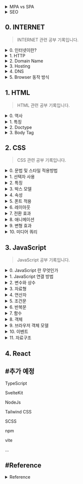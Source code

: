 <details>
<summary>MPA vs SPA</summary>

- MPA : multi page application 의 약자

        인터렉션이 발생할 때마다 서버로부터 새로운 HTML을 받아와서 
        해당 링크로 이동하여 페이지 전체를 새로 렌더링하는 
        전통적인 웹 페이지 구성 방식

- SPA : Single Page Application의 약자로 하나의 페이지로 구성된 웹 어플리케이션

        브라우저에 최초에 한번 페이지 전체를 로드하고, 
        이후부터는 특정 부분만 Ajax를 통해 데이터를 바인딩하는 방식

        * SPA는 현재 웹개발의 트렌드(React 등)
<!-- JS -->
</details>

<details>
<summary>SEO</summary>

    추가 예정
<!-- HTML -->
</details>

## 0. INTERNET
> INTERNET 관련 공부 기록입니다.

<details>
<summary>0. 인터넷이란?</summary>
    
- 네트워크 : 컴퓨터나 다른 장치들이 서로 연결된 것

- 인터넷 : 표준화된 프로토콜들을 사용하여 장치와 컴퓨터를 연결한 것

        인터넷의 핵심은 서로 연결된 라우터의 글로벌 네트워크, 서로 다른 장치와 시스템 간의 트래픽을 관리
        데이터는 작은 패킷으로 나누어져 라우터로 전달
        패킷이 제대로 전달되기 위하여 인터넷은 여러가지 프로토콜을 사용

        * 연결 방식
            컴퓨터 - 라우터 - ... - 라우터 ~ 모뎀 ~ 전화선 ~ ISP ~ ... - 컴퓨터 


- 프로토콜 : 장치와 시스템 간 정보가 교환되는 것을 정의하는 규칙과 표준
        
        다른 벤더나 제조사의 시스템간 일정한 통신 가능

        - HTTP : 클라이언트와 서버간 데이터 전송(Hytertext Transfer Protocol)
		        웹 사이트 접속시 브라우저는 요청한 정보와 웹페이지를 포함한 HTTP 요청을 서버에 보냄
		        서버는 요청된 데이터와 함께 HTTP 응답을 클라이언트에 보냄 
	    - HTTPS : 암호화가 적용된 HTTP 버전, SSL/TLS 암호화를 사용하여 암호화된 데이터 전송
		        추가적인 보안 레이어를 제공(로그인 자격증명, 결제 정보 등 민감 정보 보호)
		        Padlock icon 을 주소창에서 볼 수 있음
	    - SSL/TLS : 통신간 보안(Secure Socket layer / Transport Layor Security)
            * 주요 기술
            		* 인증서: 클라이언트와 서버 간의 신뢰를 구축, 서버의 ID에 대한 정보가 포함
			                    신뢰할 수 있는 제3자(인증 기관)가 서명하여 인증 여부를 확인
            		* 핸드셰이크: 클라이언트와 서버가 정보를 교환
                                암호화 알고리즘 및 보안 연결을 위한 다른 매개 변수를 협상
                    * 암호화: 보안 연결이 설정되면 합의된 알고리즘을 사용하여 데이터가 암호화되며 
			                    클라이언트와 서버 간에 안전하게 전송
        - TCP/IP : 신뢰성 있는 순서가 지정된 오류검사된 데이터 전송
		            프로그램 구축시 응용 프로그램이 적절한 포트, 소켓 및 연결과 
                    함께 작동하도록 설계되었는지 확인
		        - IP : 패킷을 올바른 목적지으로 라우팅하는 역할
                        의도된 수신자에게 정보가 전달 ( 192.168.1.1 )
		        - TCP : 패킷이 안정적으로 올바른 순서로 전송되도록 보장(Transmission Control Protocol)
	    - UDP: User Datagram Protocol
<!-- 프로토콜에 대한 자세한 공부는 추후에 다시 -->
        
* 관련 키워드
	    
        - 패킷 : 인터넷을 통해 전송되는 데이터의 작은 유닛
		- 라우터 : 다른 네트워크간 패킷이 도달하는 장치
		- IP 주소 : 데이터가 올바른 목적지로 라우팅되는데 필요한 유니크 식별자
		- Domain Name : 인간이 읽을수 있는 웹 사이트 식별자 ( google.com )
		- DNS : IP 주소를 도메인 네임으로 변경하는 시스템
                도메인 네임으로 웹 브라우저 접속시 컴퓨터는 DNS 서버에 DNS 쿼리를 전송, 그리고 대응하는 IP 주소를 반환
        - 포트 : 장치에서 실행 중인 응용 프로그램 또는 서비스를 식별하는데 사용
			        응용 프로그램, 서비스에는 고유한 포트 번호가 할당
		- 소켓 : 통신을 위한 특정 엔드포인트를 나타내는 IP 주소와 포트 번호의 조합
		- 연결(connections) :  두 장치가 서로 통신하기를 원할 때 두 소켓 사이에 연결이 설정
			                   연결 설정 프로세스 동안 장치는 다양한 매개 변수를 협상하여 연결을 통해 
			                   데이터를 전송하는 방법을 결정
		- 데이터 전송 : 연결이 설정되면 각 장치에서 실행 중인 응용 프로그램 간에 데이터를 전송
			           일반적으로 세그먼트로 전송되며 신뢰할 수 있는 전송을 보장하기 위해 
                       시퀀스 번호와 다른 메타데이터를 포함

* 최신 인터넷 기술

        - 5G : 이전 세대보다 더 빠른 속도, 더 낮은 대기 시간 및 더 큰 용량을 제공하는 최신 세대의 모바일 네트워크 기술
	    - 사물인터넷(IoT) : 인터넷에 연결되어 데이터를 교환할 수 있는 물리적인 기기, 차량, 가전제품 등
    	- 인공지능 (AI) : 기계 학습과 자연어 처리
	    - 블록체인 : 안전하고 분산된 거래를 가능하게 하는 분산 원장 기술
        - 엣지 컴퓨팅 : 중앙 집중식 데이터 센터가 아닌 네트워크 가장자리에서 데이터를 처리하고 저장하는 것을 의미

</details>

<details>
<summary>1. HTTP</summary>
    
    추가예정

</details>

<details>
<summary>2. Domain Name</summary>
    
    추가예정

</details>

<details>
<summary>3. Hosting</summary>
    
    추가예정

</details>

<details>
<summary>4. DNS</summary>
    
    추가예정

</details>

<details>
<summary>5. Browser 동작 방식</summary>
    
    추가예정

</details>

## 1. HTML
> HTML 관련 공부 기록입니다.

<details>
<summary>0. 역사</summary>
<br>

| version   | year | contents |
|-----------|------|----------|
| HTML 1.0  | 1991 |팀 버나스리(Tim Berners-Lee)가 발표한 최초의 HTML|
| HTML 2.0  | 1995 |국제 표준으로 제정된 최초의 HTML|
| HTML 3.2  | 1997 |W3C에 의해 제정된 최초의 HTML|
| HTML 4.01 | 1999 |Stylesheet 지원|
| XHTML 1.0 | 2000 |확장성 있는 HTML+XML|
| HTML 5    | 2014 |간결한 코드|

<br>
</details>

<details>
<summary>1. 특징</summary>

>HTML : HyperText Markup Language 의 약자, 태그와 속성으로 구성

- 태그 : HTML 문법을 이루는 가장 작은 단위, 요소(element)와 같은 의미

        홑화살괄호(<>) 사이 태그명 입력
        시작 태그(<>), 종료 태그(</>)의 한 쌍으로 구성
        시작태그에는 속성명과 속성 값이 올 수 있음

        * 빈 태그(Empty Tag) : 시작 태그만 가짐
            - <img>,<br>,<hr> 등

- 속성 : 태그의 의미나 기능을 보충 (속성명은 소문자 권장)

        - class : 같은 유형의 태그를 분류 (CSS .)

        - id : 태그에 유일한 이름 지정, 단 하나의 요소에만 지정 (CSS #, 우선적용)

- 상속 : 태그 위치에 따라 부모, 자식 형제 관계가 형성되며 CSS에 영향을 미침

- 콘텐츠 레벨 요소 :

        - 블록 : 부모 요소의 전체 공간을 차지

        - 인라인 : 콘텐츠의 흐름을 끊지 않고, 요소를 구성하는 태그에 할당된 공간만 차지


<br>
</details>

<details>
<summary>2. Doctype</summary>

>문서형 정의(Document Type Definition)
    
- 사용 목적

        - 다양한 브라우저가 HTML 문서를 동일하게 인식하기 위함
        - 문서간 호환성 향상
        - 미 기입시 Quirks Mode(비표준모드) 상태로 렌더링

- DOCTYPE 선언과 Head 태그 및 속성
    - HTML 4.01 (SGML 기반으로 DTD 참조 필요)
        
            1.최상위 엘리먼트 네임 (Root Element Name)
                * HTML
            2.국제적,공용 || 내부적,제한용 (Public || SYSTEM)
                * Public
            3.ISO공인인증기관 || ISO비공인인증기관 ("+" || "-")
            4.기관명
                *  W3C : 비공인 인증기관
            5.DTD 타입
                - Strict : W3C 권장 문서 타입 (문법을 정확하게 준수하지 않으면 오류)
                    * center, iframe, 새창 띄우기 등 제한
                - Transitional : 호환성 위한 중간단계 문서 타입 (문법에 오류가 있어도 허용)
                - Frameset : Frameset 사용을 위한 태그,속성 추가한 문서 타입 (현재 거의 사용 X)
            6.인코딩언어(ISO)
            7.DTD 참조 문서

    - HTML 5 (최소한의 코드 작성 기반)

            <!DOCTYPE html> 
            <html>
                <head> : 메타데이터 정의 영역
                    <meta> : 항상 head 내부 위치
                        속성
                            - charset : 인코딩 방식 명시 (HTML5에서 추가된 속성)
                                * UTF-8
                            - content : name/http-equiv 속성 관련 값
                            - http-equiv : Http 헤더 제공, 반드시 content 속성이 함께 명시되어야 함
                                * content-type : 인코딩 방식
                                * default-style : 우선 적용 스타일 시트
                                * refresh : 문서 새로고침 간격(리다이렉트)
                                * X-UA-Compatible : 최신 표준엔진 렌더링
                            - name :
                                * application-name : 웹 어플리케이션 이름 정의
                                * author : 문서 저자 정의
                                * description : 웹 페이지 설명
                                * generator : 저작 도구
                                * keywords : 검색 엔진 키워드
                                * viewport : 뷰포트 설정
                                    content
                                        * user-scalable=no : 사용자의 확대보기 허용 여부(yes/no)
                                        * intial-scale=1.0 : 페이지 로딩시 확대비율
                                        * maximum-scale=1.0 : 최대 확대 비율
                                        * minimum-scale=1.0 : 최소 축소 비율
                                        * width=device-width : 플랫폼 가로 크기에 맞춤, 수치를 넣으면 그 수치에 맞게 맞춰짐
                                        * target-densitydpi=medium-dpi : dpi([dots per inch])
                            * HTML5 미지원 속성
                                - scheme : content 속성 해석 스키마 

                    <title> : HTML 문서 제목 지정 (존재하지 않을 경우 HTML 유효성 검사 통과 X)
                                * title이 여러개 일 경우 검색엔진 신뢰성 하락
                                * 툴바, 즐겨찾기, 결과페이지 제목

                    <link> : 외부 소스 관계 정의
                        속성
                            - crossorigin : CORS 요청 처리방식
                                * anonymous : 인증정보 전송 X
                                * use-credentials : 인증정보(쿠키, X.609 인증서, HTTP Basic 인증) 전송
                            - href : 외부 URL
                            - media : 미디어, 장치
                            - type : 미디어 타입
                            - rel : 필수속성, 외부 리소스 연관 관계 명시
                                * alternate : 해당 문서의 대체 버전 링크
                                * author : 문서의 저자
                                * dns-prefetch : DNS 확인 작업 미리 수행
                                * help : 도움말
                                * icon : 아이콘
                                * license : 저작권 정보
                                * next : 다음문서 링크
                                * pingback : 핑백서버 주소
                                * preconnect : 브라우저가 대상 리소스 원본에 미리 연결
                                * prefetch : 브라우저가 대상 리소스를 미리 캐시 (비표준)
                                * preload/preload : 탐색에 사용될 리소스 미리 캐시 (preload : 우선순위 적용)
                                    * as : 콘텐츠 유형 지정
                                * prev : 이전문서 링크
                                * search : 검색 리소스
                                * stylesheet : 스타일시트 (CSS)
                            - sizes : rel="icon"일 경우 크기 설정
                                * 높이 x 너비
                                * any
                            * HTML5 미지원 속성
                                - charset
                                - rev
                                - target

                    <style> : HTML 문서 스타일 정보 정의 (CSS)
                        속성
                            - media
                            - type

                    <script> : 클라이언트 사이드 스크립트 정의 (JavaScript)
                        속성
                            * 외부 스크립트 참조시 사용가능
                                - async : 비동기 실행 (HTML 5 추가)
                                - charset : 인코딩 방식
                                - defer : 페이징 파싱 후 스크립트 실행
                            - scr : 외부 스크립트 파일 URL
                            - type : 미디어 타입
                            * HTML5 미지원 속성
                                -xml:space
                </head>

                <body> : HTML 모든 컨텐츠 영역 정의, 단 하나만 존재 가능
                    * HTML5에서는 body의 모든 속성을 지원하지 않음
                        -alink
                        -background
                        -bgcolor
                        -link
                        -text
                        -vlink
                </body>
            </html>

- Doctype 선언 종류
    * HTML 4.01 Strict
        
            <!DOCTYPE HTML PUBLIC "-//W3C//DTD HTML 4.01//EN" "http://www.w3.org/TR/html4/strict.dtd">
    * HTML 4.01 Transitional
        
            <!DOCTYPE HTML PUBLIC "-//W3C//DTD HTML 4.01 Transitional//EN" "http://www.w3.org/TR/html4/loose.dtd">
    * HTML 4.01 Frameset
        
            <!DOCTYPE HTML PUBLIC "-//W3C//DTD HTML 4.01 Frameset//EN" http://www.w3.org/TR/html4/frameset.dtd">
    * XHTML 1.0 Strict
        
            <!DOCTYPE html PUBLIC "-//W3C//DTD XHTML 1.0 Strict//EN" "http://www.w3.org/TR/xhtml1/DTD/xhtml1-strict.dtd">
    * XHTML 1.0 Transitional
        
            <!DOCTYPE html PUBLIC "-//W3C//DTD XHTML 1.0 Transitional//EN" "http://www.w3.org/TR/xhtml1/DTD/xhtml1-transitional.dtd">
    * XHTML 1.0 Frameset
        
            <!DOCTYPE html PUBLIC "-//W3C//DTD XHTML 1.0 Frameset//EN" "http://www.w3.org/TR/xhtml1/DTD/xhtml1-frameset.dtd">
    * XHTML 1.1
        
            <!DOCTYPE html PUBLIC "-//W3C//DTD XHTML 1.1//EN" "http://www.w3.org/TR/xhtml11/DTD/xhtml11.dtd">
    * HTML5
        
            <!DOCTYPE html>
</details>

<details>
<summary>3. Body Tag</summary>

- 텍스트

        <hn> : 제목, 주제 텍스트 표현
            <h1> ~ <h6> 순으로 중요도 설정
                * 검색엔진의 경우 <h1>부터 단계적으로 검색하며 
                  중간 단계가 없을 경우 검색종료
                  따라서 숫자를 순차적으로 사용해야함

        <p> : 본문의 문단

        <br> : 줄 바꿈

        <strong> : 텍스트 의미 강조, 중첩 가능

        <em> : 글자 기울임

        <ins> : 밑줄

        <del> : 취소선

        <sub> : 아래 첨자

        <sup> : 위 첨자

- 인용구

        <blockquote> : 출처에서 인용한 텍스트
        
        <q> : 짧은 인용문

        * 속성
                cite : 출처 경로

- 그룹

        <div> : 블록 요소 그룹

        <span> : 인라인 요소 그룹

- 목록

        <ul> : 비순서형 목록
            <li> : 목록 내용

        <ol> : 순서형 목록
            <li> : 목록 내용

        <dl> : 정의형 목록
            <dt>용어
            <dd>용어 설명

- 링크와 이미지

        <a> : 링크 생성
            * 속성
                - href : 경로
                    * 불분명한 경로시 href="#"
                - target : 연결 방식
                    _blank : 새 창으로 열림
                    _parent
                    _sefl
                    _top
                - title : 링크 설명

        <img> : 이미지 객체 삽입
            * 속성
                - src : 이미지 경로
                    * 경로 기준 (상대 경로)
                        ./ : 현재 폴더
                        ../ : 상위 폴더
                - alt : 이미지 설명
                    * 웹 접근성 보장

- 폼

        <form> : 폼 양식
            * 속성
                - action : 상호작용할 서버 URL
                - method : 송신 방식
                    * get : 보안 요구 X
                    * post : 보안 요구 정보
        
        <input> : 사용자 입력 정보(id,password) 요소 생성
            * 속성
                - type : 상호작용 요소 종류, 필수 속성
                    * text
                    * password
                    * tel
                    * number
                    * url
                    * search
                    * email
                    * checkbox
                    * radio : 라디오 박스
                    * file : 파일 업로드
                    * button
                    * image : 이미지 버튼, src 속성 사용
                    * hidden
                    * date
                    * datetime-local
                    * month
                    * week
                    * time
                    * range
                    * color
                    * submit
                    * reset
                - name : 서버에 전송될 요소의 이름
                - value : 초깃값

        <textarea> : 여러 줄의 입력 요소
            * 콘텐츠 영역에 초깃값 정의

        <label> : 상호작용 요소에 이름 생성
            * 스크린 리더기 식별 능력 향상 -> 웹 접근성 향상
            * 속성
                - for : 이름
                    => label for 속성과 input id 이름을 같은 값으로 설정

        <fieldset> : 박스 모양의 테두리 생성
            <legend> : 그룹 이름

        <select> : 콤보박스 생성
            * 속성
                - size : 화면 노출 항목 개수
                - multiple : 다중 선택
                - selected : 기본 선택 항목
            <optgruop> : 항목 그룹화
                <option> : 항목
                    * 속성
                        - value : 서버에 전송할 값, 미입력시 텍스트 값 전송
        
        <button> : 버튼 생성
            * input 과 달리 이미지, 태그 포함 가능
            * 속성
                - type 
                    * submit
                    * reset
                    * button

        * 추가 속성
            - disabled : 비활성화
            - readonly : 읽기 전용 (서버에 값 전송)
            - maxlength : 입력 글자 수 제한
            - checked : 요소를 선택된 상태로 표시(checkbox, radio)
            - placeholder : 입력 요소의 힌트

- 표(table)

        <table>
            <caption> : 표 제목
            <col> : 1개의 열 그룹화
            <colgroup> : 2개 이상의 열 그룹화
                * span : [값 = 그룹화 열 개수]
                * 병합과 다름 (주로 스타일 설정)
            <thead>
                <tr> : 행 생성 
                    <th> : 제목 열 생성
            <tfoot>
            <tbody>
                <tr>
                    <td> : 내용 열 생성
            
            *<thead>, <tfoot>, <tbody> => 웹 접근성 향상

        * 속성
            - rowspan / colspan : 셀 병합, [값 = 병합할 셀 개수]
            - scope : 웹 접근성 향상
                * row / col
                * rowgroup / colgroup

- 멀티미디어

        <audio>
            <source src="#" type="audio/wav">
            <source src="#" type="audio/mp3">
            ...

        <video>
            <source>

        * 속성
            - src
            - type : 미디어 타입
                * 웹 지원 형식을 설정 가능 => 웹 접근성 향상
            - controls : 컨트롤 패널

- 시맨틱 태그

        검색 엔진에 맞춰 웹 구조화

        <header>, <nav>, <section>, <article>, <aside>, <footer>, <main> 

* 글로벌 속성

        - class
        - id
        - style
        - title : 추가 정보 (커서를 대면 툴팁 정보 표시)
        - lang
        - hidden : 화면에서 감춤
        - data-* : 커스텀 속성
</details>

## 2. CSS
> CSS 관련 공부 기록입니다.

<details>
<summary>0. 문법 및 스타일 적용방법</summary>

- 형식

        선택자 { 속성 : 값; }

- 적용 방법
    - 내부 스타일 시트

            <style>

            </style>

    - 외부 스타일 시트

            <link rel="stylesheet href="파일경로.css">

    - 인라인 시트

            <태그 style="css 코드">

</details>


<details>
<summary>1. 선택자 사용</summary>

- 전체 선택자

        * {
            /* code */
        }

- 태그 선택자

        태그명 {
            /* code */
        }

- 아이디 선택자

        #id속성{
            /* code */
        }

- 클래스 선택자
        
        .class{
            /* code */
        }
    
- 기본 속성 선택자

        [속성=값]{
            /* code */
        }

        * 아이디, 태그 선택자와 함께 사용가능
        * 값에는 문자열이 올 수 있음

- 조합 선택자
    - 그룹 선택자

            선택자1, 선택자2, ... {
                /* code */
            }

    - 자식 선택자

            부모 선택자 > 자식 선택자 {
                /* code */
            }

    - 하위 선택자

            선택자1 선택자2 ... {
                /* code */
            }

    - 인접 형제 선택자

            이전 선택자 + 대상 선택자 {
                /* code */
            }

    - 일반 형제 선택자

            이전 선택자 ~ 대상 선택자 {
                /* code */
            }

- 가상 요소 선택자
    
            기준 선택자 :: 가상 요소 선택자 {
                /* code */
            }

    
    * 종류
        
            ::before : 콘텐츠 앞의 공간
            ::after : 콘텐츠 뒤의 공간

- 가상 클래스 선택자    
            
            기준 선택자 : 가상 클래스 선택자 {
                /* code */
            }
    * 종류
        - 링크

                :link : 한번도 방문하지 않은 링크일 때
                :visited : 한 번 이상 방문한 링크일 때
        - 동적
                
                :hover : 요소에 마우스를 올릴 때
                :active : 요소를 마우스로 클릭하는 동안
        - 입력

                :focus : 입력 요소(input, textarea)에 커서 활성화시
                :checked : 체크박스 표시될 경우
                :disabled : 상호작용 요소 비활성화시
                :enabled : 상호작용 요소 활성화시
        - 구조적 가상클래스

                E:first-child
                E:last-child
                
                E:nth-child(n) : E 요소가 부모 요소의 n번째 자식일 때
                E:nth-last-child(n) : E 요소가 부모 요소의 뒤에서부터 n번째 자식일 때
                
                E:first-of-type
                E:last-of-type

                E:nth-of-type : 부모 요소의 n번째 자식 요소
                E:nth-of-last-type : 부모 요소의 뒤에서부터 n번째 자식 요소
</details>


<details>
<summary>2. 특징</summary>

- 적용 우선순위
    
        기본 스타일 시트보다 사용자 정의 스타일이 우선
        단계적 적용(마지막 스타일만 적용)

- 개별성 규칙

| 선택자           | 예시 | 점수 |
|-----------------|------|-----|
| 전체 선택자      | * |0|
| 태그 선택자      | div, p, h1 |1|
| 가상 요소 선택자 | ::before |1|
| 클래스 선택자    | .box |10|
| 가상 클래스 선택자 | :hover |10|
| 아이디 선택자    | #title |100|
| 인라인 스타일    | style="color:red" | 1000 |
| !important      | color:blue !important; | 10000|

- 상속(inherit)

- 단위
    - 절대 단위

            px(pixel)

    - 상대 단위 

            - % : 상위 요소값의 상대적 크기
            - em : 부모요소 텍스트에 대한 상대적 크기
            - rem : html 태그에 대한 상대적 크기 
                [ html 텍스트 크기 = 16px = 1rem ]
            - vw : 뷰포트 너비에 대한 상대적 크기
            - vh : 뷰포트 높이에 대한 상대적 크기

- 색상
        
        - rgba (red, green, blue, alpha)
        - HEX #RRGGBB
</details>


<details>
<summary>3. 박스 모델 </summary>
<br>
<img
src="https://images.velog.io/images/realryankim/post/6ed03b0b-f9f5-429f-a5e4-debe15c088ed/css-box-model.png"
alt="박스모델"
width=700
height=370><br><br>

- margin : 블록 외부 여백

        * 형식
        - margin-top/right/bottom/left
        - margin : <top> <right> <bottom> <left>
                   <top & bottom> <right & left>
                   < top & right & bottom & left>
        
        * margin collapse : 인접 margin 중 더 큰 값으로 통일
        * margin : auto 일 경우 뷰포트 기준 요소를 센터로 정렬

- border : 테두리

        * 형식
        - border : <width> <style> <color>
            <style>
                * none
                * hidden
                * solid
                * double
                * dotted
                * dashed
                * groove
                * ridge
                * inset
                * outset

- padding : 요소 내부 여백

        * margin 과 형식 동일

- content : 태그 사이에 작성된 내용
        
        * 형식
        - width / height

* width / height 특징

        박스 모델 내 콘텐츠가 없으면 width/height 제대로 적용 X

        웹 브라우저가 화면을 렌더링할 때 border + padding + content 영역의
        모든 너비와 높이를 종합적 계산하여 블록에 할당
        따라서 다음 속성을 사용

        - box-sizing : <속성>
            * 속성
                - content-box
                - border-box : border 너비/높이에 맞게 컨텐츠 영역 조절

* 박스 모델의 성격

        - 블록 : 항상 페이지의 모든 너비를 차지 (줄 바꿈)
            - 적용 가능 속성 : width/height, margin/padding
                * <hn>, <p>, <div>

        - 인라인 : 너비를 콘텐츠 크기만큼 차지
            - 적용 가능 속성 : margin/padding 의 왼쪽,오른쪽 방향
                * <a>, <span>, <strong>
        
        - 인라인 블록 : 너비를 콘텐츠 크기만큼 차지 + 블록의 성격(width/height 적용)
                * <img>

        * 다음 속성으로 변경 가능
        - display: <속성>
            * 속성
                - block
                - inline
                - inline-block

</details>


<details>
<summary>4. 속성</summary>
<br>
<img
src="https://velog.velcdn.com/images/wlgp1335/post/f8b664d2-1a73-4a3c-a6fd-a5fadb590f3a/image.png" 
alt="텍스트 상세" 
width=700
height=370><br><br>

- 텍스트
    - 폰트

            - font-family : <글꼴1>, <글꼴 유형>
                * 글꼴 유형 : 글꼴을 불러오지 못 할 경우 텍스트가 해당 형태로 나타남 => 사용자 경험 유지
                    - serif
                    - sans-serif
                    - monospace
                    - fantasy
                    - cursive
            - font-size : <크기> [초기 값=16px]
            - font-weight : <굵기 숫자(100~900)> | <키워드>
                * 키워드
                    - lighther
                    - normal : 400
                    - bold : 700
                    - bolder
            - font-style : <글꼴 속성>
                * 속성
                    - normal
                    - italic : 이탤릭체
                    - oblique : 기울임꼴
            -font-variant : <속성>
                * 속성
                    - normal
                    - small-caps : 텍스트를 크기가 작은 대문자로 변환
    
    - 스타일

            - text-align : <속성>
                * 속성
                    - left / center / right
                    - justify : 양쪽 정렬(브라우저 크기에 맞춰 텍스트 사이 간격 늘림)
            - text-decoration : <속성>
                * 속성
                    - none
                    - line-through
                    - overline / underline
            - letter-spacing : <자간>
            - line-height : <텍스트 높이>

- 배경 (padding/content)
 
        -background-color : <색상값>
        -background-image : url('이미지 경로')
            * 반드시 배경 너비/높이 지정
            * 이미지 사이즈와 너비/높이가 다를 경우 잘리거나 반복됨
        -background-repeat : <속성>
            * 속성
                - no-repeat
                - repeat-x
                - repeat-y
                - repeat
                - round : 이미지 크기 자동 조절
                - space : 이미지 잘리지 않음
        -background-size : <속성>
            * 속성
                - auto : 이미지 크기 유지
                - cover : 이미지 종횡비 유지하며 크기 조절(배경 크기에 딱 맞게)
                - contain : 이미지 종횡비 유지하며 크기 조절
                            (가로 세로중 한 방향이 맞으면 멈춤, 못 채운 부분 반복)
                - 너비 높이
        -background-position : <x> <y>
            * 속성
                - <x> : left / center / right
                - <y> : top / center / bottom
                - px, %
        -background-attachment : <속성> 이미지 스크롤 형식
            * 속성
                - local : 웹 브라우저와 함께 스크롤
                - scroll : 요소 고정, 브라우저 스크롤
                - fixed : 요소, 브라우저 고정

- 위치
    
        - position : <속성>
            * 속성
                - static : 기본 흐름
                - relative : 기본 흐름 따라 배치하지만 좌표 속성 사용
                    * top / right / bottom / left
                - absolute : 절대 좌표 위치
                    * top / bottom 속성 미 지정시 원래 위치에서 x축으로만 이동
                    * 원래 요소의 공간을 빈 공간으로 인식
                - fixed : 뷰포트 기준 절대 좌표 위치
                - sticky : 일정 좌표까지 기본흐름 이후 fixed

        - z-index : <정수>
            * 나중 요소가 앞에 표시
            * 정수 값이 클 수록 위에 표시
</details>


<details>
<summary>5. 폰트 적용</summary>

- 텍스트 폰트

        - Google Font 등 웹 폰트를 제공하는 사이트에서 @import 하여 사용

- 아이콘 폰트

        - Font Awesome 등 아이콘을 제공하는 사이트에서 라이브러리를 다운받거나
          CDNJS 방식으로 연결 후 아이콘 <i class> 를 복사하여 HTML에 붙여넣음

</details>


<details>
<summary>6. 레이아웃</summary>

- float : 대상 요소를 공중에 띄움(인라인 성격), 대상의 위치를 빈 공간으로 인식

        - float : <속성>
            * 속성
                - none
                - left / right
            * width 미 지정시 콘텐츠 만큼 너비 조절
            * float 으로 지정된 자식 요소는 부모 요소가 인식 X
        
        - clear : <속성> => 이전 요소의 float 속성 해제
            * 속성
                - left / right / both
            * 부모 요소가 float 자식 요소를 인식하는 법
                .container::after{
                    content: "";
                    display: block;
                    clear: both;
                }

- flex : 1차원 방식 레이아웃
    - flex layout

            - display : flex

                * flex 선언된 블록 컨텐츠의 정렬은 다음과 같음
                    - justify-content: center (row)
                    - align-items: center (column)
                    * flex 아닌 경우 -> margin : auto 등으로 적용가능
                    * flex 는 1 줄에 몇 개의 content 가 오는 것을 정의 X
            - flex-direction : <속성>
                * 속성
                    - row : 왼쪽 -> 오른쪽
                    - reow-reverse : 오른쪽 -> 왼쪽
                    - column : 위 -> 아래
                    - coloumn-reverse : 아래 -> 위
            - flex-wrap : <속성> -> 플렉스 아이템이 컨테이너를 벗어날 경우
                * 속성
                    - nowrap : 무시(컨테이너 뚫고 나감)
                    - wrap : 영역을 벗어나면 줄 바꿈
                    - wrap-reverse : wrap의 역 방향으로 줄 바꿈(기본 값일 때 위로 줄이 올라감)
            - flex-flow : <direction> <wrap>
    
    - flex layout 정렬

            - justify-content : <속성> -> 주 축 방향 정렬(row)
                * 속성
                    - flex-start : 주축 방향 시작
                    - flex-end : 주축 방향 끝
                    - center : 중앙
                    - space-between : 플렉스 아이템 간격 균일(양 끝 간격 X)
                    - space-around : 플렉스 아이템 둘레 균일 (한 아이템 양쪽 둘레 균일)
                    - space-evenly : 플렉스 아이템 사이와 양 끝 간격 균일 (IE, edge 동작 X)

            - align-items : <속성> -> 교차 축 방향 정렬 (column)
                * 속성
                    - stretch : 교차축 방향 아이템 너비/높이가 블록 크기에 맞게 확대
                    - flex-start 
                    - flex-end
                    - center
                    - baseline
            - align-content : <속성> -> wrap 속성으로 2줄 이상일 때 사용
            - align-self : <속성> -> 단일 정렬



- grid : 2차원 방식 레이아웃 ( row / column 같이 사용 )
<img
src="./static/images/grid.jpg"
alt="grid"
width=700
height=370>

- grid layout

        - display : grid
            * 해당 속성 지정 요소가 그리드 컨테이너
        
        - grid-template-columns : <1열값> <2열값> ...
        - grid-template-rows : <1행값> <2행값> ...
            * 값으로 행/열의 크기 결정
            * repeat(), minmax() 함수 사용 가능

        - row-gap : <크기>
        - column-gap : <크기>

- grid 정렬

        - align-items : <속성> -> Y축 정렬
            * 속성
                - stretch
                - start
                - center
                - end
        - align-self

        - justify-items : <속성> -> X축 정렬
        - justify-self

        - place-items : <align-items> <justify-items>
        - place-self : <align-self> <justify-self>

- grid 배치

        - grid-template-areas : <이름>
            * 이름 예시
                "header header header"
                "sidebar content content"
                "footer footer footer"
        - grid-area : <행/열 이름>
            * grid-template-area 로 정한 이름을 부여
            * 코드 예시
                #header {
                    grid-area : header
                }

- grid 아이템 배치 

        - grid-column-start : <start grid number>
        - grid-column-end : <end grid number>
            * 그리드 넘버로 구분

        - grid-row-start
        - grid-row-end

        - grid-column : <start> <end> || <start>/span <열 개수>
        - grid-row : <start> <end> || <start>/span <행 개수>

</details>

<details>
<summary>7. 전환 효과</summary>

- Transition : 가상 클래스 선택자 등에 의해 기존 속성 값이 변경

        - transition-property : <속성 값> -> 전환 효과
            * 속성
                - none
                - all
            * 전환 가능한 속성이 정해져 있음
        - transition-duration : <시간> -> 전환 효과 지속 시간
        - transition-delay : <지연 시간>
        - transition-timing-function : <속성> -> 전환 효과의 진행 속도
            * 속성
                - linear : 일정
                - ease : 빨라지다가 느려짐
                - ease-in : 느리다가 점점 빨라짐
                - ease-out : 빠르다가 점점 느려짐
                - ease-in-out : 느리다가 빨라졌다가 느려짐
                - cubic-bezier : 사용자 정의 속도
                    * 개발자 도구에서 속도 조절

</details>


<details>
<summary>8. 애니메이션</summary>

- @keyframes 정의하여 실행

        - @keyframes <키 프레임명>{
            0%{ /* 시작 코드 */ }
            n%{}
            100%{ /* 종료 코드 */ }
            }

        - @keyframes <키 프레임명>{ 
            from{ /* 시작 코드 */ }
            to{ /* 종료 코드 */ }
            }

- 키 프레임명 지정 및 속성

        - animation-name : <키 프레임명>
        - animation-duration : <지속 시간>
            * 키 프레임, 애니메이션 네임, 듀레이션은 필수 (없으면 동작 X)
        - animation-delay : <지연 시간>
        - animation-fill-mode : <속성> -> 애니메이션 종료 시점의 상태 설정
            * 속성
                - none : 
                    실행 전 : 시작 지점 스타일 적용X 대기
                    실행 후 : 실행 전 스타일 적용 상태로 돌아감
                - forwards :
                    실행 전 : 시작 지점 스타일 적용X 대기
                    실행 후 : 종료 지점 스타일 적용 상태로 대기
                - backwards
                    실행 전 : 시작 지점 스타일 적용O 대기
                    실행 후 : 실행 전 스타일 적용 상태로 돌아감
                - both
                    실행 전 : 시작 지점 스타일 적용O 대기
                    실행 후 : 종료 지점 스타일 적용 상태로 대기
        - animation-play-state : <속성> -> 애니메이션 재생 상태 지정 (실행 도중 조작 가능 with JS)
            * 속성
                - paused
                - running
        - animation-diretion : <속성> -> 진행 방향
            * 속성
                - normal : 키 프레임 정의 순서(from -> to)
                - reverse
                - alternate : 홀수 번째 normal, 짝수 번째 reverse
                - alternate-reverse : 홀수 번째 reverse, 짝수 번째 normal
        - animation-timing-function

</details>


<details>
<summary>9. 변형 효과</summary>

- 요소의 크기 변경, 위치 이동, 회전

        - transform : <함수>
            * 함수
                - translate(x,y) : 현 위치에서 x, y 축 만큼 이동
                - translateX(n)
                - translateY(n)

                - scale(x,y) : x, y 축 만큼 확대/축소
                - scaleX(n)
                - scaleY(n)

                - skew(xdeg, ydeg) : x, y 각도 만큼 기울임
                - skewX(deg)
                - skewY(deg)

                - rotate(deg) : deg 만큼 회전
                    * deg > 0 -> 시계방향 회전
                    * deg < 0 -> 반시계방향 회전

- 기준점 변경

        - transform-origin : <x> <y> -> 변형 기준점 변경
            * 속성
                - x : left / center / right
                - y : top / center / bottom

</details>


<details>
<summary>10. 미디어 쿼리</summary>

- 반응형 웹(responsive web)을 만드는 주요 기술

        사이트에 접속하는 미디어 타입, 특징, 해상도에 따라 다른 스타일 속성을 적용하는 기술

- 뷰포트(viewport) : 웹 페이지가 접속한 기기에서 보이는 실제 영역 크기

        * HTML 문서는 어떤 기기에서 접속하더라도 980px 크기 기준으로 보여줌
          따라서 HTML의 metadata 를 설정해야 함
          <meta 
          name="viewport
          content="width=device-width,
          initial-scal=1.0">
        
        * 메타 content 속성 값
            - width / height
            - initial-scale : 초기 배율
            - minimum-scale : 최소 축소 비율 [ 기본값 = 0.25 ]
            - maximum-scale : 최대 확대 비율 [ 기본값 = 5.0 ]
            - user-scalable : 뷰포트 확대/축소 여부 ( yes || no )

- 미디어 쿼리 문법

        @media 
        < not | only >  
            - not : 뒤의 모든 조건 부정
            - only : 미디어 쿼리 지원 기기만 해석
        < mediatype > : 미디어 타입
            - all : 모든 기기 ( 기본 값 )
            - print : 인쇄 장치
            - screen : 컴퓨터 화면 장치, 스마트 기기
            - speech : 스크린 리더기, 보조 프로그램
        and  : mediatype 생략하지 않으면 다음에 and 연산자 필수
        ( <media feature> ) : 미디어 조건
            - min-width : 미디어 쿼리 적용 하한값( 최소 너비 ~ )
            - max-width : 미디어 쿼리 적용 상한값( ~ 최대 너비 )
            - orientation :
                * portrait : 세로모드, 세로 높이 > 가로 너비
                * landscape : 가로모드, 가로 너비 > 세로 높이
        < and | or | not > 
        ( <media feature> ) {
            /* CSS 코드 */
        }

</details>

## 3. JavaScript
> JavaScript 공부 기록입니다.

<details>
<summary>0. JavaScript 란 무엇인가</summary>
    
- JavaScript 

        웹 페이지에서 복잡한 기능을 구현할 수 있도록 하는 스크립팅 언어
        동적으로 콘텐츠를 바꾸고, 멀티미디어를 제어하고, 애니메이션을 추가 가능
        
        자바 스크립트 엔진 (가상머신) 이 내장된 프로그램이 실행 가능
	    엔진이 스크립트를 읽고(파싱) 기계어 전환(컴파일)

        * 자바스크립트 엔진 종류
	        - Chrome / Opera - V8
	        - SpiderMonkey - Firefox
	        - ChakraCore - Microsoft Edge
	        - SqulrrelFIsh - Safari

        자바스크립트는 인터프리터를 사용
        모던 자바스크립트는 JIT 컴파일 기술을 사용하여 성능 향상
        수정하려는 HTML, CSS 보다 자바스크립트가 먼저 불러와질경우 오류 발생
        스크립트를 별도의 파일로 저장할 경우 브라우저가 스크립트를 다운받아 캐시로 저장 -> 성능 향상, 트래픽 절약

- 특징

	    - 스크립트 tag 내에 src 속성이 있으면 태그 내부의 코드는 무시

	    - 줄바꿈시 세미콜론 자동 삽입 그러나 대괄호 [] 앞 등에는 세미콜론 자동삽입 X -> 세미콜론 사용 권장

        - 엄격모드 : 
                ES5에서 기존 기능 일부 변경되며 하위 호환성 문제 발생
                기본 모드에서는 변경사항 대부분 비활성화, 엄격모드 사용시 변경사항 활성화

                * 모던 자바스크립트는 클래스/모듈을 제공
                -> 엄격모드가 자동 적용	

                * 사용법
                    use strict
                    
                    * 스크립트 최상단 또는 함수 본문 맨 앞에 올 수 있음
                    * 함수 내에 위치시 해당 함수만 적용

- 제약 사항

    	특정 조건이 아닐 경우 디스크에 저장된 파일을 읽지 못함
	    => 동동일 출처 정책(SOP, Same Origin Policy)

- ECMA-262 명세서
    >https://www.ecma-international.org/publications-and-standards/standards/ecma-262/

- 호환성
    >http://caniuse.com

- API

        Application Programming Interface

        개발자가 직접 구현하기는 어렵거나 불가능한 기능들을 미리 만들어서 
        클라이언트 사이드 자바스크립트에 제공하는 것

    - 3rd party APIs
        - Twitter API
        - Google 지도 API
    - Brouser API
        - DOM API 
        
                HTML 콘텐츠를 추가, 제거, 변경하고, 동적으로 페이지에 스타일을 추가하는 등 
                HTML/CSS를 조작하는 API

        - Geolocation API

                지리 정보 API

        - Canvas / WebGL API

                2D, 3D 애니메이션 그래픽

        - HTMLMediaElement / WebRTC 
        
                오디오, 비디오 API

- 브라우저 보안

        각각의 브라우저 탭은 코드를 실행하기 위한 독립적인 그릇
        따라서 각각의 탭은 분리되어 다른 사이트에 직접적인 영향을 주기 어려움

- Server Side vs Client Side

    - Server Side Code 

            서버에서 실행 결과를 처리하여 브라우저가 이를 다운로드하여 화면에 출력
            자바스크립트는 Node.js 환경에서 서버 사이드 언어로 사용 가능

    - Client Side Code

            사용자의 컴퓨터에서 코드를 처리하고 브라우저가 실행하는 코드
            자바스크립트는 React 환경에서 클라이언트 사이드 코드로 동작


- 가비지 컬렉션
        
        자바스크립트는 도달가능성(reachbility) 개념을 사용하여 메모리 관리 수행, 도달할 수 없는 값은 가비지 컬렉터가 삭제
        Root<global> 에서 시작해서 도달할 수 없는 경우 삭제 (외부로 나가는 참조는 영향X)

	
	* mark and sweep 알고리즘

            가비지 컬렉터가 루트 정보를 수집하고 mark(기억)
            루트가 참조하는 모든 객체와 그 객체들이 참조하는 객체 모두들 mark
            mark된 객체는 방문하지 않고 모든 객체를 방문할때까지 반복
            makr 되지 않은 객체는 메모리에서 삭제

	* 가비지 컬렉터 최적화 기법

            - 세대별 수집(generational collection) 
            - 점진적 수집(incremental collection) : 작업분리
            - 유휴시간 수집(idle-time collection) : CPU 유후상태일때만 실행

        [V8 Garbage-Collection](https://jayconrod.com/posts/55/a-tour-of-v8-garbage-collection)

- 디버깅

        chrome 개발자도구 source 탭 활용
        
        * debugger => breakpoint 설정

- 테스트 자동화 
 
	- BDD(Behavior Driven Development) : 테스트, 문서, 예시를 한데 모아놓은 개념
        
    - 관련 라이브러리

            Mocha : 테스트 프레임워크(describe, it 등 테스팅 함수 제공)
            Chai : 다양한 assertion 제공
            Sinon : 함수의 정보 제공

    * 예시

            describe( "함수이름", function() ) {
                it("유스케이스 설명", function(){
                    assert.equal(함수이름(인수), value2) -> 함수 반환값과 value2가 같으면 에러 없이 실행
                });
                ...
            }

            * describe 는 중첩하여 사용가능		
            * it.only() 사용하면 해당 블록만 테스트		

            - before ( ) : 테스트 시작 전 괄호 안 내용 실행
            - after ( ) :
            
            - beforeEach ( ) : 매 it이 실행전 실행
            - afterEach ( ) :


- 바벨, 폴리필

        바벨 :  트랜스파일러 => 모던 자바스크립트를 구 표준을 준수하는 코드로 변환
	        * Webpack 은 자동으로 트랜스파일러 동작

        폴리필 :  브라우저가 지원하지 않는 자바스크립트 코드를 지원 가능하도록 변환한 스크립트
            - core js
            - polyfill.io

<!-- API/보안 정보는 나중에 추가로 공부할 것 -->
<!-- 간략한 내용들 추가 작성 필요 -->

</details>

<details>
<summary>1. JavaScript 연결 방법</summary>

- 내부 스크립트

        HTML 파일 내에서 <script> 태그 영역에 자바스크립트 코드 작성

- 외부 스크립트

        <script> 태그의 src 속성을 이용하여 연결

* 스크립트 로딩 전략
<img src="https://developer.mozilla.org/ko/docs/Learn/JavaScript/First_steps/What_is_JavaScript/async-defer.jpg"
alt="스크립트 로딩 전략"
height=300>

        1. <body> 태그 내 위치시 <body> 종료 태그 바로 전에 사용
            ->
                HTML DOM을 모두 불러오기 전에는 스크립트의 로딩과 분석이 완전히 중단
                많은 스크립트를 포함하는 대형 사이트에서는 성능이 저하될 수 있음

        2. 외부 스크립트 <script> 태그에 defer / async 특성 추가
            * 예시
                <script src="script.js" defer></script>
            ->
                async : 
                    스크립트를 가져오는 동안 페이지 로딩을 중단하지 않음
                    스크립트 다운로드가 끝나면 바로 스크립트가 실행되며 실행 도중에는 페이지 렌더링이 중단
                    스크립트의 실행 순서를 보장할 방법은 없음 
                    따라서 async는 다른 스크립트에 의존하지 않는 독립 스크립트에 사용 가능
                    * 다수의 백그라운드 스크립트를 최대한 빠르게 불러와야 할 때 사용

                defer :
                    페이지 내에 배치한 순서대로 페이지를 부르며 
                    페이지 콘텐츠를 모두 불러오기 전까지는 자바스크립트를 실행하지 않음
                    페이지 요소를 수정하거나 추가하는 등 DOM 작업을 기대하는 스크립트에 유용
                    * 스크립트 순서를 맞출 경우 효과적인 방법
        
        3. 브라우저 DOMcontentLoaded 이벤트 수신
            * 예시
                document.addEventListener('DOMContentLoaded', () => {
                    ...
                });



</details>

<details>
<summary>2. 변수와 상수</summary>

- 변수(Variant)
    - 문법

            키워드(keyword) : 역할이나 기능이 정해진 단어[=예약어(reserved word)]
            식별자(identifier) : 자바스크립트 변수, 함수 등에 부여되는 이름
                * var, let, const 와 함께 사용시 변수명
                * 식별자 규칙
                    키워드는 식별자로 사용할 수 없음
                    첫 글자는 영무 소문자, 언더바, $ 만 가능
                * 관용 규칙
                    변수명 : 카멜 표기법
                    함수명 : 파스칼 표기법
                
            연산자(operator) : 연산작업 기호
            표현식(expression) : 평가(evaluation)되어 하나의 값(value)을 만드는 식
            값(value) : 더 이상 평가할 수 없는 데이터
            세미콜론(semicolon) : 하나의 문법(statement)이 끝났음을 의미
    
    - 변수 선언 키워드
        
            - var
            - let : ES6에서 추가된 키워드
                ->
                    * 변수명 중복 불가능
                    * 호이스팅(Hoisting)되지 않음
                        * 호이스팅 : 
                            var 키워드로 변수 선언, 할당시 변수 선언을 자바스크립트의 스코프(scope) 맨 위로 올려 실행
                    * 일부 브라우저 지원 X

- 상수(Constant)

    - 상수 선언 키워드

            - const : ES6에서 추가된 키워드, 선언 뒤 재할당 불가
    
    
</details>

<details>
<summary>3. 자료형</summary>

> 동적 타입 언어 : 변수에 저장되는 값의 타입을 언제든지 변경 가능

- 기본 자료형(Primitive)
    
    - 문자열(String) : 따옴표( " 또는 ' )로 둘러싸인 값

            - + : 문자열 연결 연산자
                * 예시
                    let string = "문자열" + "더하기";
            - 이스케이프 문자열 :
                - \' : 작은 따옴표
                - \" : 큰 따옴표
                - \n : 줄바꿈
                - \ㅅ : 수평 탭
                - \\ : 역슬래시
            - 템플릿 문자열 : ES6에서 추가된 방식, 백 틱(``)으로 문자열 정의
                * 특징
                    - Enter시 줄 바꿈 적용
                    - ${} 문법을 이용해 문자열에 변수, 식 삽입 가능
            - 인덱스 [] 로 문자열 찾기 가능

        - 문자열 메소드 : 문자열도 객체이므로 메소드, 속성 사용 가능

                - length : 문자열 길이
                - indexof("문자열") : 문자열 해당 인덱스, 못 찾으면 -1 반환
                - slice(start index,end index) : 슬라이싱
                - toLowerCase() : 대문자로 변경
                - toUpperCase() : 소문자로 변경
                - replace("바꿀 문자열","바뀔 문자열")
                - split("자를 문자열") : 문자열을 자를 문자열 기준으로 나누어 배열로 저장

                * 문자열 비교시 우선 유니코드 기준으로 비교, 또는 문자열의 길이가 큰 쪽을 크다고 지정
    
    - 숫자형(number) : 자바스크립트는 정수, 실수를 구분하지 않고 하나의 숫자형으로 취급

            자바스크립트는 수학 연산시 에러를 발생하지 않음
                - Infinity, -Infinity : 무한대
                - NaN : 계산 중 오류

            * 실수를 부동 소수점 방식으로 처리하는 것은 동일

    - BigInt : (2^53-1)보다 큰 수, 또는 -(2^53-1)보다 작은 수
		
		    * 정수 끝에 n을 붙이면 BigInt 자료형

    - 논리형(boolean) : ture, false

    - undefined : 메모리에 데이터가 할당되지 않은 경우의 임시 데이터

    - null : 의도적으로 메모리에 공간을 비워 둠

    - 심볼(symnbol) : 유일한 식별자를 만들 때 사용

            심볼은 유일성을 보장, 심볼의 설명은 영향을 주지 않는 이름표의 역할

            * 심볼은 문자형으로 자동 형 변환 X

            - 사용법
                let id = Symbol("id");
                let user = {
                    name: "John",
                    [id]: 123 // "id": 123은 안됨
                };
                
                -> id는 "id"라는 설명이 붙은 심볼, 대괄호를 통해 심볼으로 프로퍼티 생성 가능
            
        * 심볼형 프로퍼티 숨기기 원칙(hiding symbolic perperty)

                키가 심볼인 프로퍼티는 for ..in 반복문에서 배제
                외부 스크립트/라이브러리는 심볼형 키를 가진 프로퍼티에 접근 X
                단 Object.assign 으로 객체 복사시 심볼 프로퍼티도 함께 복사

        - 전역 심볼 레지스트리(Global Symbol Registry) : 이름이 같은 심볼 객체에 접근 가능

                * 예시
                    let id = Symbol.for("id"); // id 인 심볼이 없으면 생성(전역 심볼)
                    let id2 = Symbol.for("id"); // id 인 심볼 접근
                    alert(id == id2); // true

        - 심볼 메서드
        
                - Symbol.decription : 심볼의 이름 출력
                - Symbol.for(key) : 이름이 key인 심볼을 찾음(없으면 생성)
                - Symbol.keyFor(sym) : 심볼 sym의 이름을 찾음(전역심볼이 아니면 undefined)

- 참조 자료형(Reference)
    
    - 객체(object)
        
        - 배열(array) : 복수의 데이터 정의, 인덱스로 접근 가능
            
                * 모든 자료형을 정의 가능

                * 예시
                    let array = ['abc',10,true,null,[],{},function()];

            - 배열 메소드 

                    - length
                    - join("붙일 문자열") : 배열을 문자열로 저장
                    - toString : 배열을 문자열로 저장(항상 "," 사용)
                    - push() : 배열 끝에 원소 추가
                    - pop() : 배열 끝에 원소 제거
                    - unshift() : 배열 앞에 원소 추가
                    - shift() : 배열 앞에 원소 제거

        - 객체 리터럴 : Key,Value 의 한 쌍으로 이루어진 속성(Property)로 이루어짐, 중괄호 {} 사용
        
                * Key 인덱스 및 마침표(.)로 Value에 접근 가능

                * 예시
                    let score={
                        korean:80;
                        english:90;
                    };

                    console.log(score.korean);
                    console.log(score['korean']);

        - 함수(function)

- typeof(변수명)

        변수의 자료형 확인 가능한 메소드
    
        * typeof null => object //하위 호환성을 위한 언어 자체의 오류
        * typeof alert => function //함수형이란건 존재하지 않지만 규칙에 의해 function으로 출력

* 자료형 변환 예시

    * 숫자형-문자형 변환

            - alert -> 전달받은 모든 값을 문자열로 자동 변환
            - 수학 관련 표현식( 나누기 등)에서 문자열은 숫자형으로 변환
                -> 단 이항 연산자 + 사용시 피연산자 중 하나라도 문자열이면 모두 문자열로 변환
		
            * 예시
                "" +1+0 => "10"
                "" -1+0 => -1
                "  -9  " + 5 => "  -9  5"
                "  -9  " - 5 => -14
                " \t \t " - 2 => -2 //공백 제거

    		- 단항 연산자 + 와 숫자가 아닌 피연산자 사용시 명시적 숫자형 변환 ( Number()와 같음 )
		
            * 예시
                let apples = "2";
                let oranges = "3";
                alert( +apples + +oranges ); // 5

                let a = +prompt("덧셈할 첫 번째 숫자를 입력해주세요.", 1);
                let b = +prompt("덧셈할 두 번째 숫자를 입력해주세요.", 2);
                alert(a + b); // 3

	* 명시적 숫자형 변환

            - undefined => NaN
            - null => 0
            - true/false => 1/0
            - 문자열 => 처음/끝 공백 제거, 제거후 문자열 없으면 0, 숫자가 아닌 값을 변환하려하면 NaN 출력 
            
            * 예시
                    Number("숫자가아닌 값") 	
        
	* 명시적 Boolean 형 변환

            - 0, null, undefined, NaN, "" => false
            - "0", " ", 그 외 값 => true  

    * 객체의 자동 형 변환

            객체 논리 평가시 true 반환 => 객체는 숫자형 또는 문자형으로만 변환
            
            - 문자열 변환 : alert(), +
            - 숫자형 변환 : ==, +, >, -, ...

            - 형 변환 알고리즘
                1. 객체에 obj[Symbol.toPrimitive](hint)메서드가 있는지 찾고, 있다면 메서드를 호출
                    * Symbol.toPrimitive : 목표 자료형 명명
                    * hint : "String", "number", "default"
                        -> obj.toString() 또는 obj.valueOf() 호출
                            - toString() : 문자열 "[objcet Objcet]" 반환
                            - valueOf() : 객체 자신 반환
                    => 단, 명시된 자료형으로의 형 변환을 보장하지 않음(객체가 아닌 원시값을 반환하는 것은 보장)

                2. 메서드가 없다면 hint를 참조

            * 예시
                let user = {
                    name: "John",
                    money: 1000,
                    // hint가 "string"인 경우
                    toString() {
                        return `{name: "${this.name}"}`;
                    },
                    // hint가 "number"나 "default"인 경우
                    valueOf() {
                        return this.money;
                    }
                };
                alert(user); // toString -> {name: "John"}
                alert(+user); // valueOf -> 1000
                alert(user + 500); // valueOf -> 1500

</details>

<details>
<summary>4. 연산자</summary>

- 연산자(operator)
    - 산술 연산자 

            이항 산술 : +, -, *, /, &, **
            단항 산술 : ++, --
            단항 부정 : -
    
    - 대입 연산자

            대입 : =
            복합 대입 : +=, -=, *=, /=, %=, **=

    - 비교 연산자 : true / false 반환

            ==, !=, <, <=, >, >=

            * 자바스크립트 연산자 비교

                1. 동등( ==, != ) vs 일치( ===, !== ) :
                    동등 연산자 : 자료형에 상관없이 값이 같으면 true 반환
                    일치 연산자 : 자료형과 값이 모두 같으면 true 반환

                * null 과 undefined 는 커플 취급
                    null == undefined // true 
                    null === undefined // false
                    null == 0 // false 
                    => null / undefined 은 동등비교(==)시 형 변환 X
	
	            * null / undefined 비교(<,>,>=,<=)시 형 변환
                    null => 0
                    undefined => NaN
                    
    - 논리 연산자

            &&, ||, !

            * 빈 문자열(""), undefined, null, 0 는 false

            	OR :
                    단락 평가 : truthy 를 만나면 나머지 값을 검사 하지 않음(첫 번째 true 피연산자 반환)

                    * 예시
                        alert( alert(1) || 2 || alert(3) );
                        => alert(1)을 우선 평가(undefined, 1 출력) => 2를 평가(true) 및 2 출력 => alert(3)는 실행 X
                
                AND :
                    모든 값을 평가하여 true 일 경우 마지막 피연산자 반환

                NOT :
                    두 번 연달아 사용하여(!!) Boolean 형변환 가능

                    * 예시
                        !!"1" => !false => true

		
		* 예시
			true || alert("not printed"); -> alert 실행 X
			false || alert("printed"); -> alert 실행 O

    - 삼항 연산자

            x ? y : z

            * 삼항 연산자 ? 뒤에 break/continue 올 수 없음

    - 병합 연산자 (??, nullish)
	
            최근 추가된 문법, 구식 브라우저 폴리필* 필요
        
            * 안정성 이슈로 &&, || 와 함께 사용 X (Syntax error 발생)
                -> 괄호를 사용하여 제약 회피	

            * 예시
                a ?? b -> a가 null/undefined 이 아니면 a 맞으면 b

- 연산자 우선 순위

        1. 그룹 연산자 ()
        2. 대괄호 연산자 []
        3. 마침표 연산자 .
        4. 증/감 연산자 ++, --
        5. 단항 부정 연산자, NOT 연산자 -, !
        6. delete,new,typeof
        7. /, *, %
        8. +, -
        9. <=, <, >, >=
        10. ==, ===, !=, !==
        11. &&, ||
        12. 삼항 연산자 ?:
        13. 대입 연산자 =

- 형 변환
    - 암시적 : 자바스크립트에서 자체적으로 형 변환

            * 예시
                1.
                    const result = 10 + "10" 일 때 result === 1010
                    -> 숫자형 데이터를 문자열 데이터로 형 변환
                2.
                    심볼 제외한 모든 값은 alert() 내에서 문자열로 변환

    - 명시적 : 캐스팅

            * 예시
                let num = 10;
                let strNum = "10";

                if( String(num) == strNum){
                    // true 
                }
       
</details>

<details>
<summary>5. 조건문</summary>

- if, else, else if

        if(statement){
            ...
        }
        ...

- switch

        switch(key){
            case value : ... 
                break;
            ...
            default : 
                break;
        }

</details>

<details>
<summary>6. 반복문</summary>

- while 

        while(statement){
            ...
        }

- do while

        do{
            ...
        }while(statemnet)

- for
     - default :

                for ( 초깃값 ; 조건식 ; 증감식){
                    ...
                }

    - for ... in :

                for ( 가변수 in 배열/객체 리터럴){
                    ...
                }
                
                * 객체 리터럴의 key를 할당

    - forEach :

                배열.forEach(item, idx)

                * 배열의 요소, 인덱스에 접근
                * 중간에 루프 탈출 X
    
    - for ... of :

                for ( 가변수 of 이터러블 객체 ){
                    ...
                }

                * ES6에서 추가된 기능
                * entries() 메소드를 통해 인덱스, 값에 동시 접근 가능

- break / continue

- label

        레이블(label) : 반복문 앞에 쓰이는 식별자 break/continue와 함께 사용가능

        * 예시
            labelName: for(...){
                ...
                for(...){
                    ...	
                    break labelName; -> 2개의 for 문을 모두 빠져나옴
                }
            }

</details>

<details>
<summary>7. 함수</summary>

- 함수 정의 방법
    - 함수 선언문(function declaration statement)

            function 식별자(매개변수 [= 기본값]) {
                ...
            }

            * 호출시 -> 식별자();

    - 함수 호출

            식별자(인수)

            * 인수가 없으면 undefined 할당
		    * 인수로 undefined 할당시 기본 값 할당

            * 함수는 값으로 취급 -> 함수 이름을 alert의 인수로 할당할 경우 해당 함수의 소스 코드가 출력
                - let 변수 = 함수 이름; => 함수 복사
                - let 변수 = 함수 이름(); => 함수 반환값 할당

    - 함수 표현식(function expression)
        - 익명 함수
                
                const 변수명 = function() {
                    ...
                };
        
        - 네이밍 함수

                const 변수명 = function 식별자(){
                    ...
                };
                
                * 함수 표현식으로 함수 정의시 변수명으로 함수 호출하지 않으면 ReferenceError 발생

    - 화살표 함수(arrow function) 

                () => {
                    ...
                };

                * ES6에서 추가된 함수 정의 방법
                * 익명 함수로만 정의 가능 따라서 함수 표현식과 함께 사용하여 변수에 할당
                * 매개 변수가 1개일 경우 () 생략 가능, => 다음 식이 return 문

    - 콜백 함수(called back)
	        
            함수를 값처럼 전달, 함수를 함수의 인수로 전달하여 그 함수를 나중에 호출

- 매개 변수(parameter)와 인수(argument)
    
        - 매개 변수를 정의하고 값을 할당하지 않으면 undefined 값이 할당 ( 오류 발생 X )
        - 매개 변수가 없는데 인수를 전달할 경우에도 오류 발생 X
        - 매개 변수에 기본 값 할당 가능
            * 예시
                function sum(a=10, b=10){
                    ...
                }

- 반환값 : 

		return 이 없거나 return 만 있을 경우 undefined 반환

		* 자바스크립트는 return 문 끝에 세미콜론을 자동으로 삽입
		  (return 과 값 사이에 줄 삽입 X -> 괄호 사용 O)

- 스코프(scope) : 변수/ 함수 같은 참조 대상 식별자를 찾아내는 규칙
    - 함수 스코프 :
		
            함수 내부 : 지역 스코프(함수 내에서 정의한 블록문만 유효 범위로 인정)
 					    -> 밖에서 정의한 변수가 함수 내부에서 사용가능

		    함수 외부 : 전역 스코프(스코프와 상관 없이 모두 참조)
					    -> 함수 내에서 정의한 변수 밖에서 사용 불가능
	
	- 블록 스코프 :
		
            ES6에서 추가된 let, const 키워드 변수에 한해서만 적용
		    var 변수는 블록 {}에 영향을 받지 않음
		
            * 예시
                var a = 10 ;
                {
                    var b = 20;
                }
                console.log(a,b) // b 값이 제대로 출력

	* 참조 우선순위 :

            let, const는 같은 스코프 영역에서 중복 선언이 불가능
            
            1. 코드 내에서 같은 식별자로 중복 선언시 같은 지역 스코프의 식별자를 우선 참조
            2. 찾지 못할 경우 전역 스코프에서 참조

- 함수 호이스팅(hoisting) :

        - 코드를 선언과 할당으로 분리해 선언부만 자신의 스코프 최상위로 올림
        * var, 함수 선언문에 적용(함수 표현식으로 정의될 경우 함수 식별자만 올림)
        * let, const에는 적용 X	

	    * 예시
            console.log(num);			var num;
            var num = 10;		=>	console.log(num)	//undefined
                            num = 10;	

- 즉시 실행 함수(IIFE, immediately invoked function expression) :
	
        일반적인 함수는 전역 스코프에 정의되어 프로그램이 종료될 때까지 메모리에서 사라지지 않음
        한 번만 사용할 함수의 경우 전역스코프의 오염이 발생	
        -> IIFE는 함수를 정의하면서 동시에 실행되고 메모리에 데이터를 남기지 않음
        
        * 예시
            ( function(){} )();

- 생성자 함수(constructor) 
	
        new 연산자를 붙여 실행, 함수 첫 글자는 대문자
        빈 객체를 만들고 this에 할당, this 에 프로퍼티/메서드 추가후 반환
        ( this = {};	=> this.name = name;	=> return this; )

        * 예시
            let user = new User(); ( 인수가 없으면 괄호 생략 가능 )

        - 익명 생성자 함수 : 한번만 사용될 객체를 호출 후 저장 X (재사용X)

            * 예시
                let user = new function(){
                    this.name = "jonh";
                    ...
                };

	    - 생성자 return : return으로 객체가 오면 this 무시, 해당 객체 반환. 그 외엔 this 반환

	    - new.target 메서드 : 함수 호출시 new 를 붙였는지 true/false 체크
</details>

<details>
<summary>8. 객체</summary>

- 객체

        Key 와 Value 로 구성된 속성의 집합
        리터럴 {} 방식으로 객체를 생성 가능
        * 메서드 : 객체 내에서 함수가 속성의 값일 때 함수를 지칭

        * 선언 예시

            const 객체이름(user) = {
                key : value,
                name : james
                ...
                (property),
            }

        * 마지막 프로퍼티 끝에 쉼표 올 수 있음
        * 프로퍼티 키 이름엔 제약사항이 없음(for,let,return..)
          (문자/심볼형이 아닌 키 값은 문자열로 자동 형 변환)

        * 특별 키 이름
            __proto__ 

- 메서드
	    
        	객체 내 메서드 선언시 function 생략 가능

            * 예시
                user = {
                    sayHi() { // "sayHi: function()"과 동일.
                            alert("Hello");
                    }
                };
	
	- this : 키워드를 사용하여 객체에 접근가능(객체 내 메서드에서 객체를 호출 가능)

            * 모든 함수에 사용가능, this는 런타임에 결정( . 앞의 객체를 참조 )
            * 객체 없이도 호출가능 ( 엄격모드일 경우 this == undefined )
              (엄격 모드가 아닐경우 this가 전역 객체(window)를 참조)
            * 화살표 함수 내에서 this는 외부 컨텍스트를 참조 ( 자신의 this 없음 )
            * this 값은 호출시점에 결정

		    * this 예시

                1. 
                    function makeUser() {
                        return {
                                name: "John",
                                ref: this
                        };
                    };
                    let user = makeUser();
                    alert( user.ref.name ); // Error: Cannot read property 'name' of undefined

                    -> this 호출시 undefined 로 결정
                       this가 함수로 호출, ref: this 는 현재 this의 값(undefined)
                    
                2.
                    function makeUser() {
                        return {
                            name: "John",
                                ref() {
                                return this;
                                }
                        };
                    };
                    let user = makeUser();
                    alert( user.ref().name ); // John
			
			        -> ref() 메서드 this반환( makeUser() ), user.ref()는 user.this와 같다.

	- 메서드 호출 체이닝 : 메소드들의 반환값을 this로 설정하면 '.'으로 체인을 이룰 수 있음 
			
                let ladder = {
                    step: 0,
                    up() {
                        this.step++;
                        return this;
                    },
                    down() {
                        this.step--;
                        return this;
                    },
                    showStep() {
                            alert( this.step );
                            return this;
                    }
                }

                ladder.up().up().down().up().down().showStep(); // 1

	- 옵셔널 체이닝 ?.  : 프로퍼티가 없는 중첩 객체를 안전하게 접근

				객체에 존재하지 않는 프로퍼티에 접근시 &&를 사용하였으나 코드가 길어짐
				?. 앞의 평가 대상이 undefined/null 일 경우 평가 종료, undefined 반환
				( 선언이 완료된 변수 대상으로만 동작 , 에러 )
			
				- 메서드와 조합시 ?.()
				- 프로퍼티와 조합시 ?.[]
				- delete와 조합가능

				* 옵셔널 체이닝은 할당 연산자 왼쪽에 올 수 없음

				* 단락 평가 예시
					let user = null;
					let x = 0;
					user?.sayhi(x++); // null 이므로 오른쪽 동작 X
					alert(x); // 0, x 증가 안함 

				* 옵셔널 체이닝은 연산자가 아닌 문법 구조체
				
- Value 재할당 

            - 해당하는 Key 가 없을 경우 동적으로 속성 추가
            - 객체의 주소 값은 그대로이며 주소 같이 참조하는 원본 객체 데이터가 얕은 복사	

            * 예시
                person.name = "kim" 


- Value 삭제

            - delete 키워드로 삭제 가능

            * 예시
                delete person.name;

- 프로퍼티

    - 계산된 프로퍼티(computed property) : 프로퍼티 이름을 동적으로 받음
	
            * 예시
                let fruit = prompt("어떤 과일을 구매하시겠습니까?", "apple");

                let bag = {
                    [fruit]: 5, // 변수 fruit에서 프로퍼티 이름을 동적으로 받음
                };

                alert( bag.apple ); // fruit에 "apple"이 할당되면 5 출력

    - 단축 프로퍼티 : 변수를 사용해 프로퍼티를 만듦
	
            * 예시
                function makeUser(name, age) {
                    return {
                            name: name,
                        age,
                    };
                }

                let user = makeUser("John", 30);
                alert(user.name); // John

	- 프로퍼티 존재 확인 방법 :
	
            "key" in object 
            
            -> for ( .. in .. )

	- 프로퍼티 정렬 방식

            - 정수 프로퍼티는 자동 정렬(변형 없이 정수에서 문자열 변환이 가능한 프로퍼티)
                - "49" 는 정수프로퍼티
                - "+49" , "1.2" 등은 아님

            - 그 외 객체 추가한 순서대로 정렬

- 접근법
	
	- 대괄호 []

            문자열, 배열, 함수에 모두 접근 가능

            * 예시
                const person = {
                    name : {
                        lastName = "Hong",
                        ...
                    },
                    printHello:function(){
                        ...
                    }
                    ...
                };
                console.log(person["name"]["lastName"]);
                console.log(person["printhello"]());	
        
	- 마침표 .

            * 객체 key에 공백이 있을 경우 접근 불가
            * 예시
                console.log(peson."name");

    * 접근법의 차이

            	* 대괄호 표기법 -> 변수를 프로퍼티 키로 사용 가능
                (점 표기법 불가능)

                * 예시
                    let v = "name";
                    user.v -> undefined
                    user[v] -> james

- 객체 복사

	- 참조에 의한 객체 복사
		
            객체에서 "==", "==="는 동일하게 작동

	- 객체 복사방법 
		
            1. Object.assign(dest, [src1, src2, src3...]) -> shallow copy
                -> 목표객체(dest)에 src1,... 의 프로퍼티 모두를 dest 에 복사후 dest 반환
                   동일한 프로퍼티가 있을 경우 기존 값이 덮어씌워짐

            2. 라이브러리 lodash 의 메서드 _.cloneDeep(obj) 사용 -> deepcopy
                * Deepcopy 표준 알고리즘 =  Structured cloning algorithm
        
        [* DeepCopy Algorithm](https://html.spec.whatwg.org/multipage/structured-data.html#safe-passing-of-structured-data)
            


- 표준 내장 객체(Standard Built-in Object)
		
	- String 

            - length : 문자열 길이 반환
            - includes() : 문자열이 대상 문자열에 포함시 true 아니면 false
            - replace() : 문자열과 일치하는 한 부분을 찾아서 다른 데이터로 변경한 새로운 문자열 반환
            - replaceAll() : 문자열과 일치하는 모든 부분을 찾아서 다른 데이터로 변경한 새로운 문자열 반환
            - split() : 매개변수 인자로 구분자를 기준으로 문자열을 분리하여 배열로 반환
            - toUpperCase() : 문자열을 대문자로 변경
            - trim() : 대상 문자열의 앞,뒤 공백 제거
            - indexOf() : 대상 문자열과 일치하는 첫 번째 문자의 인덱스 반환 못 찾으면 -1 반환
	
	- Array

            - length
            - push() : 배열 맨 뒤에 데이터 추가
            - pop() : 배열 맨 뒤 데이터 추출
            - unshift() : 배열 맨 앞 데이터 추가
            - shift() : 배열 맨 앞 데이터 추출
            - sort() / reverse() : 배열 정렬
            - forEach() : 배열의 요소를 하나씩 순회하며 callback 함수 호출
            - filter() : 배열의 요소를 하나씩 순회하며 콜백 함수 호출하여 true 반환하는 요소만 추출
                추출한 요소로 새로운 배열을 만들어 반환
            - find() : 주어진 판별 함수를 만족하는 배열의 첫 번째 값 반환
            - findIndex() : 주어진 판별 함수를 만족하는 배열의 첫 번째 인덱스 반환
            - includes()
            - join() : 배열의 모든 요소를 주어진 구분자로 합쳐 문자열로 반환

	- Date

            * 인스턴스 생성 필수
            const date = new date();

            - get/setFullyear() : 4자리 년도
            - get/setMonth() : 월(0 ~ 11)
            - get/setDate() : 일(1 ~ 31)
            - getDay() : 요일(0 ~ 6)
            - get/setTime() : 1970년 1월 1일 12:00 이후의 시간을 밀리초 단위로 표시
            - get/setHours() : 시(0 ~ 23)
            - get/setMinutes() : 분(0 ~ 59)
            - get/setSeconds() : 초(0 ~ 59)
            - get/setMilliseconds() : 밀리초(0 ~ 999) 

	- Math

            - floor() : 내림
            - ceil() : 올림
            - round() : 반올림
            - random() : 0 이상 1 미만 난수 반환		

</details>

<details>
<summary>9. 브라우저 객체 모델</summary>

- 브라우저 객체 모델(BOM)
    
        자바스크립트 언어 사양에 포함되지 않고 웹 브라우저에서 제공하는 객체
    <img src="https://thebook.io/img/080313/443.jpg"
    alt="BOM"
    width=700px
    height=370px>

        window : 모든 객체들의 최상위 객체, 메소드 앞에 window 명시할 필요 X
            - alert
            - open
            - prompt
            - comfirm
            - setInterval / clearInterval : 시간 간격으로 코드 반복 실행/중지(밀리 초)
                * 자체 내 밀리 초 단위의 오차 존재
            - setTimeout, clearTimeout : 일정 시간 후 코드 1번 실행 후 종료
        
        location : URL을 다루는 객체
            - href : 현재 페이지 URL 반환
            - hash : 현재 URL 해시값 반환
            - port : 현재 URL 포트번호 반환
            - protocol : 현재 URL 프로토콜 반환
            - search : : 현재 URL 쿼리 반환
            - reload() : 페이지 새로고침
            - replace() : 지정된 URL 이동

        history : 방문 기록 저장(앞/뒤로 가기)
            - length : 저장된 URL 수 반환
            - go() : 페이지 이동(양수 : 다음 , 음수 : 이전)
            - back() : 이전 방문 페이지 이동
            - forward() : 다음 방문 페이지 이동

        navigator : 사용중인 브라우저/운영체제 정보
            - appCodeName : 브라우저 코드
            - appName : 브라우저 이름
            - appVersion : 브라우저 버전 
            - language : 브라우저 사용 언어
            - product : 브라우저 엔진 이름
            - platform : OS 정보
            - onLine : 온라인 상태면 true 반환
            - userAgent : 브라우저/OS 종합 정보 반환
        
        

- 문서 객체 모델(DOM)

<!-- 자바스크립트는 방대한 내용이 있으므로 주기적 정리 필요 -->
<!-- 특히 BOM/DOM은 충분한 이해를 하고 작성 -->
	

</details>

<details>
<summary>10. 이벤트</summary>

- 인터페이스(상호작용)

        각각의 브라우저는 모달 창을 제공, 이 창은 개발자가 모양을 수정할 수 없음
        모달창이 생성된 동안 스크립트의 실행, 페이지와 상호작용 불가능

        - alert("메시지")
            메시지가 있는 모달창(modal window)를 생성
            반환 값 없음(undefined)

        - prompt(title, [default])
            메시지 / 입력 필드 / 확인(OK) / 취소(Cancel) 버튼이 있는 모달 창 생성
            입력 필드의 문자열을 반환(String)

            title = 텍스트 메시지
            default = 필드의 초깃값

            * IE 에서는 기본값이 없을 경우 undefined 를 명시하므로 기본 값을 ' ' 로 주는 것이 좋음

        - confirm("질문")
            질문 메시지 / 확인 / 취소 버튼이 이는 모달 창 생성
            확인 버튼 클릭시 true / 취소시 false 반환

</details>

<details>
<summary>11. 자료구조</summary>

</details>

## 4. React

## #추가 예정

TypeScript

SvelteKit

NodeJs

Tailwind CSS

SCSS

npm

vite

...

## #Reference

<details>
<summary>Reference</summary>

[Font]

[Google Font](https://fonts.google.com/)

[Font Awesome](https://cdnjs.com/libraries/font-awesome)


[gitignore]

[gitignore](https://www.toptal.com/developers/gitignore)

[HTML/CSS/JavaScript]

https://www.funyphp.com/archive/html/38

https://webdir.tistory.com/308

http://www.tcpschool.com/

https://developer.mozilla.org/

https://coding-factory.tistory.com/946


[Javascript]

https://ko.javascript.info/

[BOM]

https://velog.io/@bami/Javascirpt-%EB%B8%8C%EB%9D%BC%EC%9A%B0%EC%A0%80-%EA%B0%9D%EC%B2%B4-%EB%AA%A8%EB%8D%B8-BOM

[BrowserRendering]

https://miracleground.tistory.com/entry/SSR%EC%84%9C%EB%B2%84%EC%82%AC%EC%9D%B4%EB%93%9C-%EB%A0%8C%EB%8D%94%EB%A7%81%EA%B3%BC-CSR%ED%81%B4%EB%9D%BC%EC%9D%B4%EC%96%B8%ED%8A%B8-%EC%82%AC%EC%9D%B4%EB%93%9C-%EB%A0%8C%EB%8D%94%EB%A7%81

https://joooing.tistory.com/entry/rendering


[Internet]

https://cs.fyi/guide/how-does-internet-work

https://developer.mozilla.org/en-US/docs/Learn/Common_questions/Web_mechanics/How_does_the_Internet_work



[도서]

[코딩 자율학습 HTML + CSS + 자바스크립트](https://www.gilbut.co.kr/book/view?bookcode=BN003377)

<img src="https://gimg.gilbut.co.kr/book/BN003377/rn_view_BN003377.jpg" width="700" height="370">

</details>

